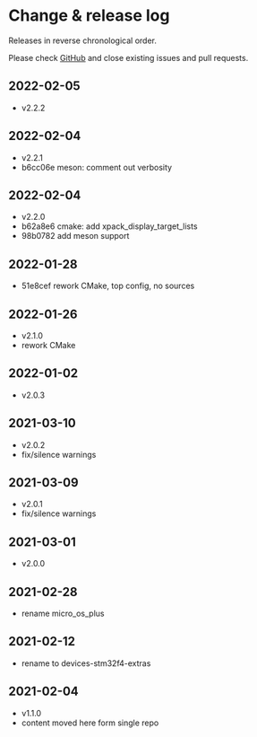 # Change & release log

Releases in reverse chronological order.

Please check
[GitHub](https://github.com/micro-os-plus/devices-stm32f4-extras-xpack/issues/)
and close existing issues and pull requests.

## 2022-02-05

- v2.2.2

## 2022-02-04

- v2.2.1
- b6cc06e meson: comment out verbosity

## 2022-02-04

- v2.2.0
- b62a8e6 cmake: add xpack_display_target_lists
- 98b0782 add meson support

## 2022-01-28

- 51e8cef rework CMake, top config, no sources

## 2022-01-26

- v2.1.0
- rework CMake

## 2022-01-02

- v2.0.3

## 2021-03-10

- v2.0.2
- fix/silence warnings

## 2021-03-09

- v2.0.1
- fix/silence warnings

## 2021-03-01

- v2.0.0

## 2021-02-28

- rename micro_os_plus

## 2021-02-12

- rename to devices-stm32f4-extras

## 2021-02-04

- v1.1.0
- content moved here form single repo
